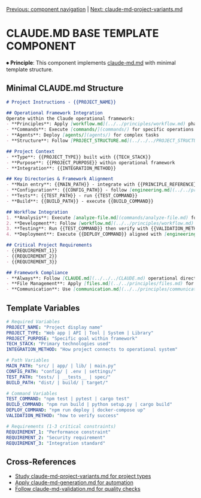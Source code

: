 
[Previous: component navigation](README.md) | [Next: claude-md-project-variants.md](claude-md-project-variants.md)

# CLAUDE.MD BASE TEMPLATE COMPONENT

⏺ **Principle**: This component implements [claude-md.md](../../principles/claude-md.md) with minimal template structure.

## Minimal CLAUDE.md Structure
```markdown
# Project Instructions - {{PROJECT_NAME}}

## Operational Framework Integration
Operate within the Claude operational framework:
- **Principles**: Apply [workflow.md](../../principles/workflow.md) phases systematically
- **Commands**: Execute [commands/](commands/) for specific operations
- **Agents**: Deploy [agents/](agents/) for complex tasks
- **Structure**: Follow [PROJECT_STRUCTURE.md](../../../PROJECT_STRUCTURE.md) organization

## Project Context
- **Type**: {{PROJECT_TYPE}} built with {{TECH_STACK}}
- **Purpose**: {{PROJECT_PURPOSE}} within operational framework
- **Integration**: {{INTEGRATION_METHOD}}

## Key Directories & Framework Alignment
- **Main entry**: {{MAIN_PATH}} - integrate with {{PRINCIPLE_REFERENCE}}
- **Configuration**: {{CONFIG_PATH}} - follow [engineering.md](../../principles/engineering.md)
- **Tests**: {{TEST_PATH}} - run {{TEST_COMMAND}}
- **Build**: {{BUILD_PATH}} - execute {{BUILD_COMMAND}}

## Workflow Integration
1. **Analysis**: Execute [analyze-file.md](commands/analyze-file.md) for project examination
2. **Development**: Follow [workflow.md](../../principles/workflow.md) phases systematically
3. **Testing**: Run {{TEST_COMMAND}} then verify with {{VALIDATION_METHOD}}
4. **Deployment**: Execute {{DEPLOY_COMMAND}} aligned with [engineering.md](../../principles/engineering.md)

## Critical Project Requirements
- {{REQUIREMENT_1}}
- {{REQUIREMENT_2}}
- {{REQUIREMENT_3}}

## Framework Compliance
- **Always**: Follow [CLAUDE.md](../../../CLAUDE.md) operational directives
- **File Management**: Apply [files.md](../../principles/files.md) for all operations
- **Communication**: Use [communication.md](../../principles/communication.md) imperative tone
```

## Template Variables
```yaml
# Required Variables
PROJECT_NAME: "Project display name"
PROJECT_TYPE: "Web app | API | Tool | System | Library"
PROJECT_PURPOSE: "Specific goal within framework"
TECH_STACK: "Primary technologies used"
INTEGRATION_METHOD: "How project connects to operational system"

# Path Variables
MAIN_PATH: "src/ | app/ | lib/ | main.py"
CONFIG_PATH: "config/ | .env | settings/"
TEST_PATH: "tests/ | __tests__ | spec/"
BUILD_PATH: "dist/ | build/ | target/"

# Command Variables
TEST_COMMAND: "npm test | pytest | cargo test"
BUILD_COMMAND: "npm run build | python setup.py | cargo build"
DEPLOY_COMMAND: "npm run deploy | docker-compose up"
VALIDATION_METHOD: "how to verify success"

# Requirements (1-3 critical constraints)
REQUIREMENT_1: "Performance constraint"
REQUIREMENT_2: "Security requirement"  
REQUIREMENT_3: "Integration standard"
```

## Cross-References
- [Study claude-md-project-variants.md for project types](claude-md-project-variants.md)
- [Apply claude-md-generation.md for automation](claude-md-generation.md)
- [Follow claude-md-validation.md for quality checks](claude-md-validation.md)
